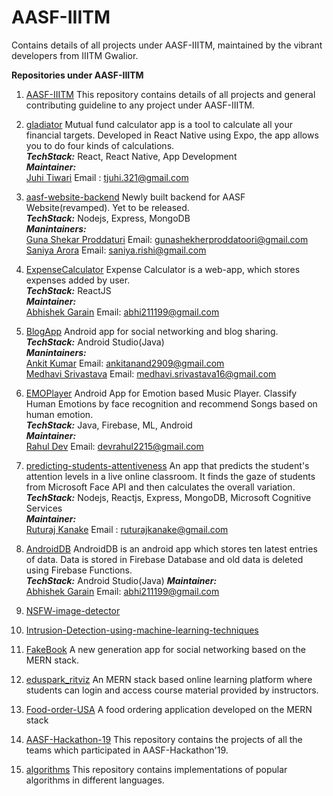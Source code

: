 # AASF-IIITM

Contains details of all projects under AASF-IIITM, maintained by the vibrant developers from IIITM Gwalior.


**Repositories under AASF-IIITM**
  1. [AASF-IIITM](https://github.com/AASF-IIITM/Source-AASF)
    This repository contains details of all projects and general contributing guideline to any project under AASF-IIITM.
    

  2. [gladiator](https://github.com/AASF-IIITM/gladiator)
    Mutual fund calculator app is a tool to calculate all your financial targets. Developed in React Native using Expo, the app allows you to do four kinds of  calculations.<br/>
      ***TechStack:*** React, React Native, App Development<br/>
      ***Maintainer:*** <br/>
                [Juhi Tiwari](https://github.com/juhitiwari)
                   Email : tjuhi.321@gmail.com
    
  3. [aasf-website-backend](https://github.com/AASF-IIITM/aasf-website-backend)
    Newly built backend for AASF Website(revamped). Yet to be released.<br/>
      ***TechStack:*** Nodejs, Express, MongoDB<br/>
      ***Manintainers:*** <br/>[Guna Shekar Proddaturi](https://github.com/GunaShekar02)
                             Email: gunashekherproddatoori@gmail.com<br/>
                          [Saniya Arora](https://github.com/sar99)
                              Email: saniya.rishi@gmail.com
  4. [ExpenseCalculator](https://github.com/AASF-IIITM/ExpenseCalculator)
  Expense Calculator is a web-app, which stores expenses added by user.<br/>
     ***TechStack:*** ReactJS<br/>
      ***Maintainer:*** <br/>
            [Abhishek Garain](https://github.com/abhi211199)
            Email: abhi211199@gmail.com
  5. [BlogApp](https://github.com/AASF-IIITM/BlogApp)
      Android app for social networking and blog sharing.<br/>
      ***TechStack:*** Android Studio(Java)<br/>
      ***Manintainers:*** <br/>[Ankit Kumar](https://github.com/theanandankit)
                             Email: ankitanand2909@gmail.com<br/>
                          [Medhavi Srivastava](https://github.com/Medhavi-16)
                              Email: medhavi.srivastava16@gmail.com
  6. [EMOPlayer](https://github.com/AASF-IIITM/EMOPlayer)
  Android App for Emotion based Music Player. Classify Human Emotions by face recognition and recommend Songs based on human emotion.<br/>
      ***TechStack:*** Java, Firebase, ML, Android<br/>
      ***Maintainer:*** <br/>
            [Rahul Dev](https://github.com/devr22)
            Email: devrahul2215@gmail.com
  7. [predicting-students-attentiveness](https://github.com/AASF-IIITM/predicting-students-attentiveness) 
    An app that predicts the student's attention levels in a live online classroom. It finds the gaze of students from Microsoft Face API and then calculates the overall variation. <br/>
     ***TechStack:*** Nodejs, Reactjs, Express, MongoDB, Microsoft Cognitive Services <br/>
     ***Maintainer:*** <br/>[Ruturaj Kanake](https://github.com/ruturajkanake) 
                      Email : ruturajkanake@gmail.com
  8. [AndroidDB](https://github.com/AASF-IIITM/AndroidDB)
  AndroidDB is an android app which stores ten latest entries of data. Data is stored in Firebase Database and old data is deleted using Firebase Functions.<br/>
     ***TechStack:*** Android Studio(Java)
     ***Maintainer:***<br/>
            [Abhishek Garain](https://github.com/abhi211199)
            Email: abhi211199@gmail.com
  9. [NSFW-image-detector](https://github.com/AASF-IIITM/NSFW-image-detector)
  10. [Intrusion-Detection-using-machine-learning-techniques](https://github.com/AASF-IIITM/Intrusion-Detection-using-machine-learning-techniques)
  13. [FakeBook](https://github.com/AASF-IIITM/FakeBook)
    A new generation app for social networking based on the MERN stack.

  14. [eduspark_ritviz](https://github.com/AASF-IIITM/eduspark_ritviz)
    An MERN stack based online learning platform where students can login and access course material provided by instructors.

  15. [Food-order-USA](https://github.com/AASF-IIITM/Food-order-USA)
    A food ordering application developed on the MERN stack

  16. [AASF-Hackathon-19](https://github.com/AASF-IIITM/AASF-Hackathon-19)
    This repository contains the projects of all the teams which participated in AASF-Hackathon'19.

  17. [algorithms](https://github.com/AASF-IIITM/algorithms)
    This repository contains implementations of popular algorithms in different languages.
